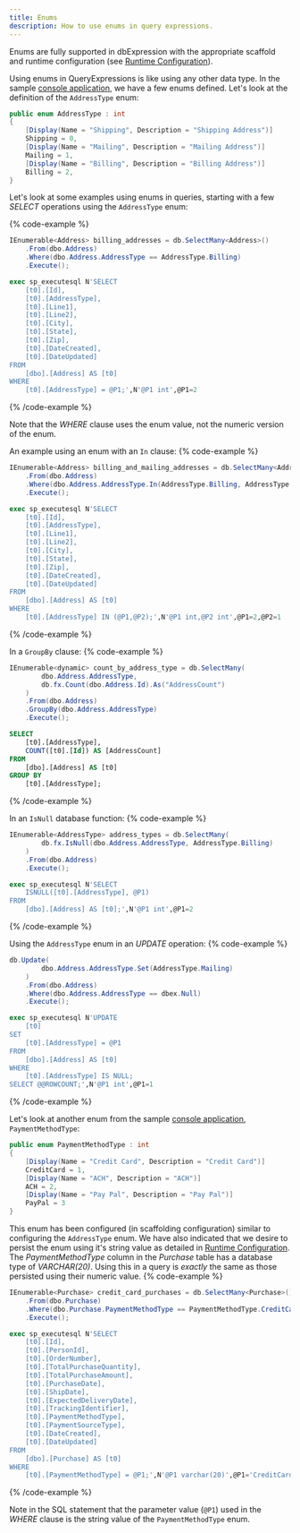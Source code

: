 ```yaml
---
title: Enums
description: How to use enums in query expressions.
---
```


Enums are fully supported in dbExpression with the appropriate scaffold and runtime configuration (see [Runtime Configuration](../../core-concepts/configuration/runtime)).

Using enums in QueryExpressions is like using any other data type.  In the sample [console application](https://github.com/dbexpression-team/dbexpression/blob/master/samples/mssql/NetCoreConsoleApp/Data/_TypeCode.cs), we have a few enums defined.  Let's look at the definition of the `AddressType` enum:
```csharp
public enum AddressType : int
{
    [Display(Name = "Shipping", Description = "Shipping Address")]
    Shipping = 0,
    [Display(Name = "Mailing", Description = "Mailing Address")]
    Mailing = 1,
    [Display(Name = "Billing", Description = "Billing Address")]
    Billing = 2,
}
```

Let's look at some examples using enums in queries, starting with a few *SELECT* operations using the `AddressType` enum:

{% code-example %}
```csharp
IEnumerable<Address> billing_addresses = db.SelectMany<Address>()
    .From(dbo.Address)
    .Where(dbo.Address.AddressType == AddressType.Billing)
    .Execute();
```
```sql
exec sp_executesql N'SELECT
	[t0].[Id],
	[t0].[AddressType],
	[t0].[Line1],
	[t0].[Line2],
	[t0].[City],
	[t0].[State],
	[t0].[Zip],
	[t0].[DateCreated],
	[t0].[DateUpdated]
FROM
	[dbo].[Address] AS [t0]
WHERE
	[t0].[AddressType] = @P1;',N'@P1 int',@P1=2
```
{% /code-example %}

Note that the *WHERE* clause uses the enum value, not the numeric version of the enum.

An example using an enum with an `In` clause:
{% code-example %}
```csharp
IEnumerable<Address> billing_and_mailing_addresses = db.SelectMany<Address>()
    .From(dbo.Address)
    .Where(dbo.Address.AddressType.In(AddressType.Billing, AddressType.Mailing))
    .Execute();
```
```sql
exec sp_executesql N'SELECT
	[t0].[Id],
	[t0].[AddressType],
	[t0].[Line1],
	[t0].[Line2],
	[t0].[City],
	[t0].[State],
	[t0].[Zip],
	[t0].[DateCreated],
	[t0].[DateUpdated]
FROM
	[dbo].[Address] AS [t0]
WHERE
	[t0].[AddressType] IN (@P1,@P2);',N'@P1 int,@P2 int',@P1=2,@P2=1
```
{% /code-example %}

In a `GroupBy` clause:
{% code-example %}
```csharp
IEnumerable<dynamic> count_by_address_type = db.SelectMany(
        dbo.Address.AddressType,
        db.fx.Count(dbo.Address.Id).As("AddressCount")
    )
    .From(dbo.Address)
    .GroupBy(dbo.Address.AddressType)
    .Execute();
```
```sql
SELECT
	[t0].[AddressType],
	COUNT([t0].[Id]) AS [AddressCount]
FROM
	[dbo].[Address] AS [t0]
GROUP BY
	[t0].[AddressType];
```
{% /code-example %}

In an `IsNull` database function:
{% code-example %}
```csharp
IEnumerable<AddressType> address_types = db.SelectMany(
        db.fx.IsNull(dbo.Address.AddressType, AddressType.Billing)
    )
    .From(dbo.Address)
    .Execute();
```
```sql
exec sp_executesql N'SELECT
	ISNULL([t0].[AddressType], @P1)
FROM
	[dbo].[Address] AS [t0];',N'@P1 int',@P1=2
```
{% /code-example %}

Using the `AddressType` enum in an *UPDATE* operation:
{% code-example %}
```csharp
db.Update(
        dbo.Address.AddressType.Set(AddressType.Mailing)
    )
    .From(dbo.Address)
    .Where(dbo.Address.AddressType == dbex.Null)
    .Execute();
```                
```sql
exec sp_executesql N'UPDATE
	[t0]
SET
	[t0].[AddressType] = @P1
FROM
	[dbo].[Address] AS [t0]
WHERE
	[t0].[AddressType] IS NULL;
SELECT @@ROWCOUNT;',N'@P1 int',@P1=1
```
{% /code-example %}

Let's look at another enum from the sample [console application](https://github.com/dbexpression-team/dbexpression/blob/master/samples/mssql/NetCoreConsoleApp/Data/_TypeCode.cs), `PaymentMethodType`:
```csharp
public enum PaymentMethodType : int
{
	[Display(Name = "Credit Card", Description = "Credit Card")]
	CreditCard = 1,
	[Display(Name = "ACH", Description = "ACH")]
	ACH = 2,
	[Display(Name = "Pay Pal", Description = "Pay Pal")]
	PayPal = 3
}
```
  
This enum has been configured (in scaffolding configuration) similar to configuring the `AddressType` enum.  We have also indicated that we desire to persist the enum using it's string 
value as detailed in [Runtime Configuration](../../core-concepts/configuration/runtime).  The *PaymentMethodType* column in the *Purchase* table has a database 
type of *VARCHAR(20)*.  Using this in a query is *exactly* the same as those persisted using their numeric value.
{% code-example %}
```csharp
IEnumerable<Purchase> credit_card_purchases = db.SelectMany<Purchase>()
    .From(dbo.Purchase)
    .Where(dbo.Purchase.PaymentMethodType == PaymentMethodType.CreditCard)
    .Execute();
```
```sql
exec sp_executesql N'SELECT
	[t0].[Id],
	[t0].[PersonId],
	[t0].[OrderNumber],
	[t0].[TotalPurchaseQuantity],
	[t0].[TotalPurchaseAmount],
	[t0].[PurchaseDate],
	[t0].[ShipDate],
	[t0].[ExpectedDeliveryDate],
	[t0].[TrackingIdentifier],
	[t0].[PaymentMethodType],
	[t0].[PaymentSourceType],
	[t0].[DateCreated],
	[t0].[DateUpdated]
FROM
	[dbo].[Purchase] AS [t0]
WHERE
	[t0].[PaymentMethodType] = @P1;',N'@P1 varchar(20)',@P1='CreditCard'
```
{% /code-example %}

Note in the SQL statement that the parameter value (`@P1`) used in the *WHERE* clause is the string value of the `PaymentMethodType` enum.
